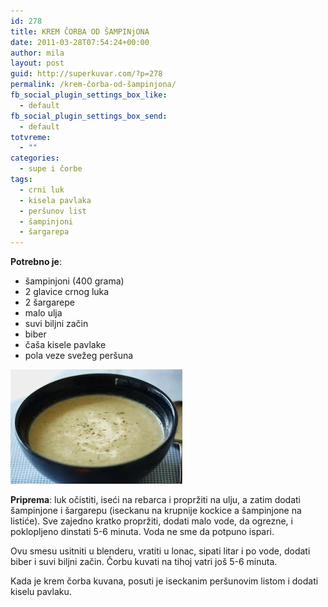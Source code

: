 ```yaml
---
id: 278
title: KREM ČORBA OD ŠAMPINjONA
date: 2011-03-28T07:54:24+00:00
author: mila
layout: post
guid: http://superkuvar.com/?p=278
permalink: /krem-čorba-od-šampinjona/
fb_social_plugin_settings_box_like:
  - default
fb_social_plugin_settings_box_send:
  - default
totvreme:
  - ""
categories:
  - supe i čorbe
tags:
  - crni luk
  - kisela pavlaka
  - peršunov list
  - šampinjoni
  - šargarepa
---
```

**Potrebno je**:

  * šampinjoni (400 grama)
  * 2 glavice crnog luka
  * 2 šargarepe
  * malo ulja
  * suvi biljni začin
  * biber
  * čaša kisele pavlake
  * pola veze svežeg peršuna

<img class="alignnone size-full wp-image-718" title="corbakremsampinjoni" src="/wp-content/uploads/2011/03/corbakremsampinjoni.jpg" alt="" width="275" height="183" /> 

**Priprema**: luk očistiti, iseći na rebarca i propržiti na ulju, a zatim dodati šampinjone i šargarepu (iseckanu na krupnije kockice a šampinjone na listiće). Sve zajedno kratko propržiti, dodati malo vode, da ogrezne, i poklopljeno dinstati 5-6 minuta. Voda ne sme da potpuno ispari.

Ovu smesu usitniti u blenderu, vratiti u lonac, sipati litar i po vode, dodati biber i suvi biljni začin. Čorbu kuvati na tihoj vatri još 5-6 minuta.

Kada je krem čorba kuvana, posuti je iseckanim peršunovim listom i dodati kiselu pavlaku.